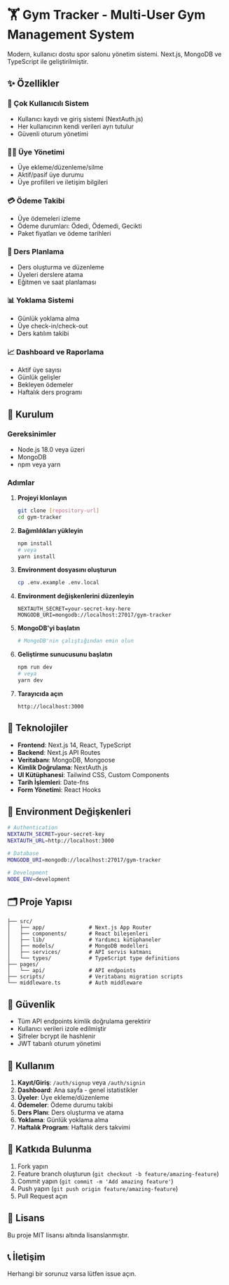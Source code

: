 # 🏋️ Gym Tracker - Multi-User Gym Management System

Modern, kullanıcı dostu spor salonu yönetim sistemi. Next.js, MongoDB ve TypeScript ile geliştirilmiştir.

## ✨ Özellikler

### 👥 Çok Kullanıcılı Sistem
- Kullanıcı kaydı ve giriş sistemi (NextAuth.js)
- Her kullanıcının kendi verileri ayrı tutulur
- Güvenli oturum yönetimi

### 🏃‍♂️ Üye Yönetimi
- Üye ekleme/düzenleme/silme
- Aktif/pasif üye durumu
- Üye profilleri ve iletişim bilgileri

### 💳 Ödeme Takibi
- Üye ödemeleri izleme
- Ödeme durumları: Ödedi, Ödemedi, Gecikti
- Paket fiyatları ve ödeme tarihleri

### 📅 Ders Planlama
- Ders oluşturma ve düzenleme
- Üyeleri derslere atama
- Eğitmen ve saat planlaması

### 📊 Yoklama Sistemi
- Günlük yoklama alma
- Üye check-in/check-out
- Ders katılım takibi

### 📈 Dashboard ve Raporlama
- Aktif üye sayısı
- Günlük gelişler
- Bekleyen ödemeler
- Haftalık ders programı

## 🚀 Kurulum

### Gereksinimler
- Node.js 18.0 veya üzeri
- MongoDB
- npm veya yarn

### Adımlar

1. **Projeyi klonlayın**
   ```bash
   git clone [repository-url]
   cd gym-tracker
   ```

2. **Bağımlılıkları yükleyin**
   ```bash
   npm install
   # veya
   yarn install
   ```

3. **Environment dosyasını oluşturun**
   ```bash
   cp .env.example .env.local
   ```

4. **Environment değişkenlerini düzenleyin**
   ```
   NEXTAUTH_SECRET=your-secret-key-here
   MONGODB_URI=mongodb://localhost:27017/gym-tracker
   ```

5. **MongoDB'yi başlatın**
   ```bash
   # MongoDB'nin çalıştığından emin olun
   ```

6. **Geliştirme sunucusunu başlatın**
   ```bash
   npm run dev
   # veya
   yarn dev
   ```

7. **Tarayıcıda açın**
   ```
   http://localhost:3000
   ```

## 🔧 Teknolojiler

- **Frontend**: Next.js 14, React, TypeScript
- **Backend**: Next.js API Routes
- **Veritabanı**: MongoDB, Mongoose
- **Kimlik Doğrulama**: NextAuth.js
- **UI Kütüphanesi**: Tailwind CSS, Custom Components
- **Tarih İşlemleri**: Date-fns
- **Form Yönetimi**: React Hooks

## 📝 Environment Değişkenleri

```bash
# Authentication
NEXTAUTH_SECRET=your-secret-key
NEXTAUTH_URL=http://localhost:3000

# Database
MONGODB_URI=mongodb://localhost:27017/gym-tracker

# Development
NODE_ENV=development
```

## 🗂️ Proje Yapısı

```
├── src/
│   ├── app/              # Next.js App Router
│   ├── components/       # React bileşenleri
│   ├── lib/              # Yardımcı kütüphaneler
│   ├── models/           # MongoDB modelleri
│   ├── services/         # API servis katmanı
│   └── types/            # TypeScript type definitions
├── pages/
│   └── api/              # API endpoints
├── scripts/              # Veritabanı migration scripts
└── middleware.ts         # Auth middleware
```

## 🔐 Güvenlik

- Tüm API endpoints kimlik doğrulama gerektirir
- Kullanıcı verileri izole edilmiştir
- Şifreler bcrypt ile hashlenir
- JWT tabanlı oturum yönetimi

## 📱 Kullanım

1. **Kayıt/Giriş**: `/auth/signup` veya `/auth/signin`
2. **Dashboard**: Ana sayfa - genel istatistikler
3. **Üyeler**: Üye ekleme/düzenleme
4. **Ödemeler**: Ödeme durumu takibi
5. **Ders Planı**: Ders oluşturma ve atama
6. **Yoklama**: Günlük yoklama alma
7. **Haftalık Program**: Haftalık ders takvimi

## 🤝 Katkıda Bulunma

1. Fork yapın
2. Feature branch oluşturun (`git checkout -b feature/amazing-feature`)
3. Commit yapın (`git commit -m 'Add amazing feature'`)
4. Push yapın (`git push origin feature/amazing-feature`)
5. Pull Request açın

## 📄 Lisans

Bu proje MIT lisansı altında lisanslanmıştır.

## 📞 İletişim

Herhangi bir sorunuz varsa lütfen issue açın.